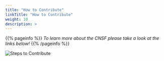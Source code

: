 ```yaml
---
title: "How to Contribute"
linkTitle: "How to Contribute"
weight: 10
description: >
---
```

{{% pageinfo %}}
*To learn more about the CNSF please take a look at the links below!*
{{% /pageinfo %}}

<img src="/contribute.png" alt="Steps to Contribute" class="img-responsive">





